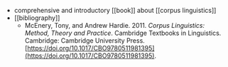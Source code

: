 - comprehensive and introductory [[book]] about [[corpus linguistics]]
- [[bibliography]]
	- McEnery, Tony, and Andrew Hardie. 2011. *Corpus Linguistics: Method, Theory and Practice*. Cambridge Textbooks in Linguistics. Cambridge: Cambridge University Press. [https://doi.org/10.1017/CBO9780511981395](https://doi.org/10.1017/CBO9780511981395).
